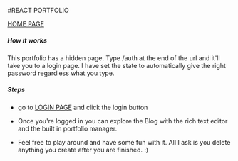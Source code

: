 #REACT PORTFOLIO

[HOME PAGE](https://www.emcpheron.com "HOME PAGE")


##### How it works
This portfolio has a hidden page. Type /auth at the end of the url and it'll take you to a login page. I have set the state to automatically give the right password regardless what you type.

##### Steps
- go to [LOGIN PAGE](https://www.emcpheron.com "LOGIN PAGE") and click the login button

- Once you're logged in you can explore the Blog with the rich text editor and the built in portfolio manager.

- Feel free to play around and have some fun with it. All I ask is you delete anything you create after you are finished. :)

